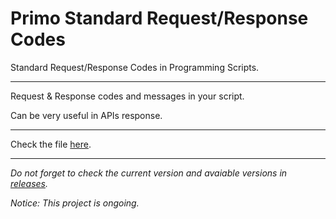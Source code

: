 # Primo Standard Request/Response Codes
Standard Request/Response Codes in Programming Scripts.

<hr>

Request & Response codes and messages in your script.

Can be very useful in APIs response.

<hr>

Check the file [here](Primo%20Standard%20Request-Response%20Codes.md).

<hr>

*Do not forget to check the current version and avaiable versions in [releases](https://github.com/m-primo/Primo-Standard-Request-Response-Codes/releases).*

*Notice: This project is ongoing.*
